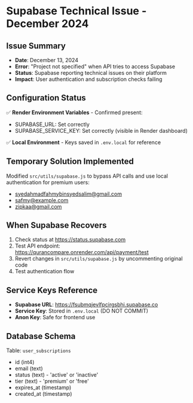 # Supabase Technical Issue - December 2024

## Issue Summary
- **Date**: December 13, 2024
- **Error**: "Project not specified" when API tries to access Supabase
- **Status**: Supabase reporting technical issues on their platform
- **Impact**: User authentication and subscription checks failing

## Configuration Status
✅ **Render Environment Variables** - Confirmed present:
- SUPABASE_URL: Set correctly
- SUPABASE_SERVICE_KEY: Set correctly (visible in Render dashboard)

✅ **Local Environment** - Keys saved in `.env.local` for reference

## Temporary Solution Implemented
Modified `src/utils/supabase.js` to bypass API calls and use local authentication for premium users:
- syedahmadfahmybinsyedsalim@gmail.com
- safmy@example.com  
- zipkaa@gmail.com

## When Supabase Recovers
1. Check status at https://status.supabase.com
2. Test API endpoint: https://qurancompare.onrender.com/api/payment/test
3. Revert changes in `src/utils/supabase.js` by uncommenting original code
4. Test authentication flow

## Service Keys Reference
- **Supabase URL**: https://fsubmqjevlfpcirgsbhi.supabase.co
- **Service Key**: Stored in `.env.local` (DO NOT COMMIT)
- **Anon Key**: Safe for frontend use

## Database Schema
Table: `user_subscriptions`
- id (int4)
- email (text)
- status (text) - 'active' or 'inactive'
- tier (text) - 'premium' or 'free'
- expires_at (timestamp)
- created_at (timestamp)